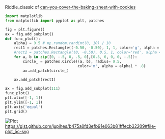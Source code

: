 

Riddle_classic of [can-you-cover-the-baking-sheet-with-cookies](https://fivethirtyeight.com/features/can-you-cover-the-baking-sheet-with-cookies/)
```python
import matplotlib
from matplotlib import pyplot as plt, patches

fig = plt.figure()
ax = fig.add_subplot()
def func_plot():
    alpha1 = 0.5 # np.random.randint(0, 10) / 10
    rect1 = patches.Rectangle((-0.50, -0.50), 1, 1, color='g', alpha = alpha1/5)
    #rect2 = patches.Rectangle((0, -0.50), 0.5, 1, color='red', alpha = 0.25)
    for a, b in zip([0, -.5, 0, .5, 0],[0.5, 0, 0, 0, -.5]):
        circle_ = patches.Circle((a, b), radius= 0.5, 
                                 color='m', alpha = alpha1 * .8)
        ax.add_patch(circle_)
    
    ax.add_patch(rect1)

ax = fig.add_subplot(111)
func_plot()
plt.xlim([-1, 1])
plt.ylim([-1, 1])
plt.axis('equal')
plt.grid()
```
![Plot](https://gist.github.com/jupihes/b475a0fd3efb91e063b81fffecb32209#file-plot_5c-svg)
https://gist.github.com/jupihes/b475a0fd3efb91e063b81fffecb32209#file-plot_5c-svg
